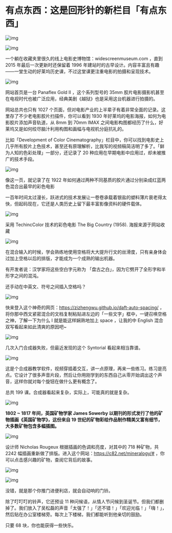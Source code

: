 # 有点东西：这是回形针的新栏目「有点东西」

![img](https://i.loli.net/2021/10/05/X5IUZ8sk67l4dyN.jpg)

![img](https://i.loli.net/2021/10/06/JaVkinxmKN2w6g8.png)

一个躺在收藏夹里很久的线上电影史博物馆：widescreenmuseum.com ，直到 2015 年最后一次更新时还保留着 1996 年建站时的古早设计。内容丰富且有趣——一堂生动的好莱坞历史课，不过这堂课更注重电影的拍摄和呈现技术。

![img](https://i.loli.net/2021/10/06/MSV7eF9k13Hzau8.png)

网站首页是一台 Panaflex Gold II ，这个系列型号的 35mm 胶片电影摄影机甚至在电视时代也被广泛应用，经典美剧《越狱》也是采用这台机器进行拍摄的。

网站总共也只有 1027 个页面，但对电影产业的上半辈子有着非常全面的记录。这里存了不少老电影胶片扫描件，你可以看到 1930 年好莱坞的电影海报，如何为电影胶片添加声音轨道，从 8mm 到 70mm IMAX 之间电影构图都经历了什么，好莱坞又是如何绞尽脑汁利用构图和画幅与电视机分庭抗礼的。

比如「Development of Color Cinematography」栏目中，你可以找到电影史上几乎所有胶片上色技术，甚至还有原理解析，比我写的视频稿简洁明了多了。「鲜为人知的色彩处理」一部分，还记录了 20 种应用在早期电影中应用过，却未被推广的技术手段。

![img](https://i.loli.net/2021/10/06/t3QYnozichOj72F.png)

像这一页，就记录了在 1922 年如何通过两种不同基质的胶片通过分别染成红蓝两色混合出最早的彩色电影

一百年时间太过漫长，跃进式的技术发展让一卷卷承载着银盐的塑料薄片衰老得太快，但起码现在，它还是人类历史上留下最丰富影像资料的硬件载体。

![img](https://i.loli.net/2021/10/06/bT3iLZ5fSzPtnUk.png)

采用 TechincColor 技术的彩色电影 The Big Country (1958). 海报来源于网站收藏

![img](https://i.loli.net/2021/10/24/glUfpL9EQuvaTV7.png)

在混合输入的时候，学会熟练地使用空格将大大提升行文的丝滑度，只有亲身体会过加上空格以后的排版，才能成为一个成熟的输出机器。

有开发者说：汉学家将这些空白字元称为 「盘古之白」，因为它劈开了全形字和半形字之间的混沌。

还手动在中英文、符号之间插入空格吗？

![img](https://i.loli.net/2021/10/06/WUSFMIsBdm4rcLv.png)

快来登入这个神奇的网页：https://zizhengwu.github.io/daft-auto-spacing/ ，将你那中西文紧密混合的文档复制粘贴进左边的「一些文字」框中，一键召唤空格之神，了解一下为什么 I 就是能这样娴熟地加上 space ，让我的中 English 混合双写看起来如此清爽的原因吧~

![img](https://i.loli.net/2021/10/06/5KPfhHpYB4wVR7z.png)

几次入门合成器失败，但最近发现的这个 Syntorial 看起来相当靠谱。

![img](https://i.loli.net/2021/10/06/6zlhcT5NVgLSObj.gif)

这是个合成器教学软件，视频穿插着交互，讲一点原理，再来一些练习。练习是亮点。它设计了很多声音片段，然后让你用刚学到的东西自己从零开始调出这个声音，这样你就对每个旋钮在做什么更有概念了。

总共 199 课。合成器看起来复杂，实际上，可能真的就是复杂。



![img](https://i.loli.net/2021/10/06/4taK9SeMFhTPopE.png)

**1802 ~ 1817 年间，英国矿物学家 James Sowerby 以期刊的形式发行了他的矿物插画《英国矿物学》，这份来自 19 世纪的矿物彩绘作品制作精美又富有细节，大多数矿物包含多幅插图。**

![img](https://i.loli.net/2021/10/06/Dzk1lCAirJHEuyT.png)

设计师 Nicholas Rougeux 根据插画的色调和亮度，对其中的 718 种矿物，共 2242 幅插画重新做了排版。进入这个网站：https://c82.net/mineralogy/# ，你可以点击感兴趣的矿物，查阅它背后的故事。

![img](https://i.loli.net/2021/10/06/5LMSZEe6av4DQ9f.png)

![img](https://i.loli.net/2021/10/06/hcnlY6wa2NIMDf5.png)

没错，就是那个你推门进便利店，就会自动响的门铃。

除了叮叮叮的铃声，它还预设 11 种问候语，从情人节问候到圣诞节。但我们都删掉了。我们放入了吴松磊的声音「太强了！」「还不错！」「欢迎光临！」「嗨！」，然后贴在办公室楼梯旁。每次上下楼梯，我们都能听到他亲切的鼓励。

只要 68 块，你也能获得一些快乐。

